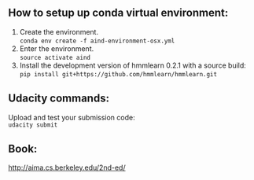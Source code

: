 ## How to setup up conda virtual environment:

1. Create the environment.  
```conda env create -f aind-environment-osx.yml```
2. Enter the environment.  
```source activate aind```
3. Install the development version of hmmlearn 0.2.1 with a source build:  
```pip install git+https://github.com/hmmlearn/hmmlearn.git```

## Udacity commands:

Upload and test your submission code:  
```udacity submit```

## Book:
http://aima.cs.berkeley.edu/2nd-ed/
